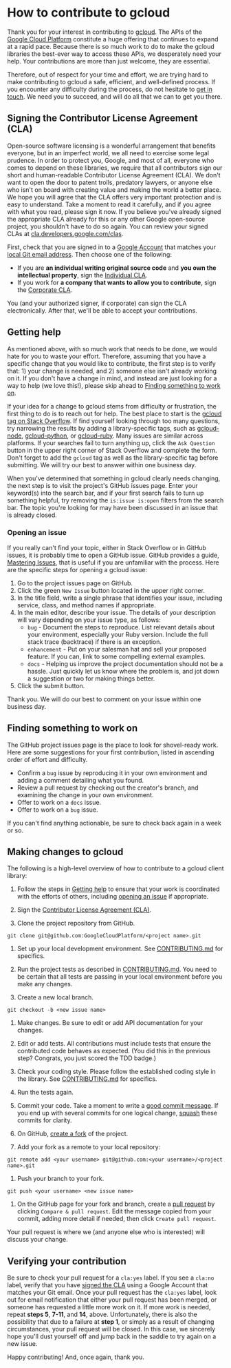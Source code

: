 # How to contribute to gcloud

Thank you for your interest in contributing to [gcloud](https://github.com/GoogleCloudPlatform). The APIs of the [Google Cloud Platform](https://cloud.google.com/) constitute a huge offering that continues to expand at a rapid pace. Because there is so much work to do to make the gcloud libraries the best-ever way to access these APIs, we desperately need your help. Your contributions are more than just welcome, they are essential.

Therefore, out of respect for your time and effort, we are trying hard to make contributing to gcloud a safe, efficient, and well-defined process. If you encounter any difficulty during the process, do not hesitate to [get in touch](#getting-help). We need you to succeed, and will do all that we can to get you there.

## Signing the Contributor License Agreement (CLA)

Open-source software licensing is a wonderful arrangement that benefits everyone, but in an imperfect world, we all need to exercise some legal prudence. In order to protect you, Google, and most of all, everyone who comes to depend on these libraries, we require that all contributors sign our short and human-readable Contributor License Agreement (CLA). We don't want to open the door to patent trolls, predatory lawyers, or anyone else who isn't on board with creating value and making the world a better place. We hope you will agree that the CLA offers very important protection and is easy to understand. Take a moment to read it carefully, and if you agree with what you read, please sign it now. If you believe you've already signed the appropriate CLA already for this or any other Google open-source project, you shouldn't have to do so again. You can review your signed CLAs at [cla.developers.google.com/clas](https://cla.developers.google.com/clas).

First, check that you are signed in to a [Google Account](https://accounts.google.com) that matches your [local Git email address](https://help.github.com/articles/setting-your-email-in-git/). Then choose one of the following:

* If you are **an individual writing original source code** and **you own the intellectual property**, sign the [Individual CLA](https://developers.google.com/open-source/cla/individual).
* If you work for **a company that wants to allow you to contribute**, sign the [Corporate CLA](https://developers.google.com/open-source/cla/corporate).

You (and your authorized signer, if corporate) can sign the CLA electronically. After that, we'll be able to accept your contributions.

## Getting help

As mentioned above, with so much work that needs to be done, we would hate for you to waste your effort. Therefore, assuming that you have a specific change that you would like to contribute, the first step is to verify that: 1) your change is needed, and 2) someone else isn't already working on it. If you don't have a change in mind, and instead are just looking for a way to help (we love this!), please skip ahead to [Finding something to work on](#finding-something-to-work-on).

If your idea for a change to gcloud stems from difficulty or frustration, the first thing to do is to reach out for help. The best place to start is the [gcloud tag on Stack Overflow](http://stackoverflow.com/questions/tagged/gcloud). If find yourself looking through too many questions, try narrowing the results by adding a library-specific tags, such as [gcloud-node](http://stackoverflow.com/questions/tagged/gcloud-node), [gcloud-python](http://stackoverflow.com/questions/tagged/gcloud-python), or [gcloud-ruby](http://stackoverflow.com/questions/tagged/gcloud-ruby). Many issues are similar across platforms. If your searches fail to turn anything up, click the `Ask Question` button in the upper right corner of Stack Overflow and complete the form. Don't forget to add the `gcloud` tag as well as the library-specific tag before submitting. We will try our best to answer within one business day.

When you've determined that something in gcloud clearly needs changing, the next step is to visit the project's GitHub issues page. Enter your keyword(s) into the search bar, and if your first search fails to turn up something helpful, try removing the `is:issue is:open` filters from the search bar. The topic you're looking for may have been discussed in an issue that is already closed.

### Opening an issue

If you really can't find your topic, either in Stack Overflow or in GitHub issues, it is probably time to open a GitHub issue. GitHub provides a guide, [Mastering Issues](https://guides.github.com/features/issues/), that is useful if you are unfamiliar with the process. Here are the specific steps for opening a gcloud issue:

1. Go to the project issues page on GitHub.
1. Click the green `New Issue` button located in the upper right corner.
1. In the title field, write a single phrase that identifies your issue, including service, class, and method names if appropriate.
1. In the main editor, describe your issue. The details of your description will vary depending on your issue type, as follows:
    * `bug` - Document the steps to reproduce. List relevant details about your environment, especially your Ruby version. Include the full stack trace (backtrace) if there is an exception.
    * `enhancement` - Put on your salesman hat and sell your proposed feature. If you can, link to some compelling external examples.
    * `docs` - Helping us improve the project documentation should not be a hassle. Just quickly let us know where the problem is, and jot down a suggestion or two for making things better.
1. Click the submit button.

Thank you. We will do our best to comment on your issue within one business day.

## Finding something to work on

The GitHub project issues page is the place to look for shovel-ready work. Here are some suggestions for your first contribution, listed in ascending order of effort and difficulty.

* Confirm a `bug` issue by reproducing it in your own environment and adding a comment detailing what you found.
* Review a pull request by checking out the creator's branch, and examining the change in your own environment.
* Offer to work on a `docs` issue.
* Offer to work on a `bug` issue.

If you can't find anything actionable, be sure to check back again in a week or so.

## Making changes to gcloud

The following is a high-level overview of how to contribute to a gcloud client library:

1. Follow the steps in [Getting help](#getting-help) to ensure that your work is coordinated with the efforts of others, including [opening an issue](#opening-an-issue) if appropriate.

1. Sign the [Contributor License Agreement (CLA)](#signing-the-contributor-license-agreement-cla).

1. Clone the project repository from GitHub.

  ```
  git clone git@github.com:GoogleCloudPlatform/<project name>.git
  ```

1. Set up your local development environment. See [CONTRIBUTING.md](/CONTRIBUTING.md) for specifics.

1. Run the project tests as described in [CONTRIBUTING.md](/CONTRIBUTING.md).
You need to be certain that all tests are passing in your local environment before you make any changes.

1. Create a new local branch.

  ```
  git checkout -b <new issue name>
  ```

1. Make changes. Be sure to edit or add API documentation for your changes.

1. Edit or add tests. All contributions must include tests that ensure the contributed code behaves as expected. (You did this in the previous step? Congrats, you just scored the TDD badge.)

1. Check your coding style. Please follow the established coding style in the library. See [CONTRIBUTING.md](/CONTRIBUTING.md) for specifics.

1. Run the tests again.

1. Commit your code. Take a moment to write a [good commit message](http://tbaggery.com/2008/04/19/a-note-about-git-commit-messages.html). If you end up with several commits for one logical change,  [squash](https://git-scm.com/book/en/v2/Git-Tools-Rewriting-History#Squashing-Commits) these commits for clarity.

1. On GitHub, [create a fork](https://guides.github.com/activities/forking/) of the project.

1. Add your fork as a remote to your local repository:

  ```
  git remote add <your username> git@github.com:<your username>/<project name>.git
  ```

1. Push your branch to your fork.

  ```
  git push <your username> <new issue name>
  ```

1. On the GitHub page for your fork and branch, create a [pull request](https://help.github.com/articles/using-pull-requests/) by clicking `Compare & pull request`. Edit the message copied from your commit, adding more detail if needed, then click `Create pull request`.

Your pull request is where we (and anyone else who is interested) will discuss your change.

## Verifying your contribution

Be sure to check your pull request for a `cla:yes` label. If you see a `cla:no` label, verify that you have [signed the CLA](#signing-the-contributor-license-agreement-cla) using a Google Account that matches your Git email. Once your pull request has the `cla:yes` label, look out for email notification that either your pull request has been merged, or someone has requested a little more work on it. If more work is needed, repeat **steps 5**, **7-11**, and **14**, above. Unfortunately, there is also the possibility that due to a failure at **step 1**, or simply as a result of changing circumstances, your pull request will be closed. In this case, we sincerely hope you'll dust yourself off and jump back in the saddle to try again on a new issue.

Happy contributing! And, once again, thank you.
